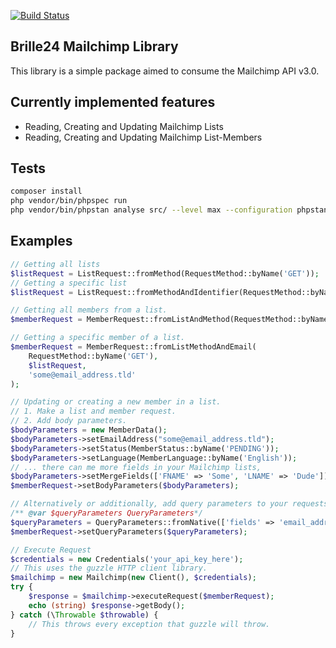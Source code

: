 [![Build Status](https://travis-ci.org/Brille24/mailchimp.svg?branch=master)](https://travis-ci.org/Brille24/mailchimp)

## Brille24 Mailchimp Library

This library is a simple package aimed to consume the Mailchimp API v3.0.

## Currently implemented features
* Reading, Creating and Updating Mailchimp Lists
* Reading, Creating and Updating Mailchimp List-Members

## Tests

```bash
composer install
php vendor/bin/phpspec run
php vendor/bin/phpstan analyse src/ --level max --configuration phpstan.neon
```

## Examples
```php
// Getting all lists
$listRequest = ListRequest::fromMethod(RequestMethod::byName('GET'));
// Getting a specific list
$listRequest = ListRequest::fromMethodAndIdentifier(RequestMethod::byName('GET'), "your_list_id");

// Getting all members from a list.
$memberRequest = MemberRequest::fromListAndMethod(RequestMethod::byName('GET'), $listRequest);

// Getting a specific member of a list.
$memberRequest = MemberRequest::fromListMethodAndEmail(
    RequestMethod::byName('GET'),
    $listRequest,
    'some@email_address.tld'
);

// Updating or creating a new member in a list.
// 1. Make a list and member request.
// 2. Add body parameters.
$bodyParameters = new MemberData();
$bodyParameters->setEmailAddress("some@email_address.tld");
$bodyParameters->setStatus(MemberStatus::byName('PENDING'));
$bodyParameters->setLanguage(MemberLanguage::byName('English'));
// ... there can me more fields in your Mailchimp lists,
$bodyParameters->setMergeFields(['FNAME' => 'Some', 'LNAME' => 'Dude']);
$memberRequest->setBodyParameters($bodyParameters);

// Alternatively or additionally, add query parameters to your requests for filtering response data.
/** @var $queryParameters QueryParameters*/
$queryParameters = QueryParameters::fromNative(['fields' => 'email_address', 'count' => 10]);
$memberRequest->setQueryParameters($queryParameters);

// Execute Request
$credentials = new Credentials('your_api_key_here');
// This uses the guzzle HTTP client library.
$mailchimp = new Mailchimp(new Client(), $credentials);
try {
    $response = $mailchimp->executeRequest($memberRequest);
    echo (string) $response->getBody();
} catch (\Throwable $throwable) {
    // This throws every exception that guzzle will throw.
}
```
